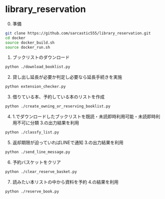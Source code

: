 # library_reservation

0. 準備
```bash
git clone https://github.com/sarcastic555/library_reservation.git
cd docker
source docker_build.sh
source docker_run.sh
```

1. ブックリストのダウンロード
```bash
python ./download_booklist.py
```

2. 貸し出し延長が必要か判定し必要なら延長手続きを実施
```bash
python extension_checker.py
```

3. 借りている本、予約している本のリストを作成
```bash
python ./create_owning_or_reserving_booklist.py
```

4. 1.でダウンロードしたブックリストを既読・未読即時利用可能・未読即時利用不可に分類
3.の出力結果を利用
```bash
python ./classfy_list.py
```

5. 返却期限が迫っていればLINEで通知
3.の出力結果を利用
```bash
python ./send_line_message.py
```

6. 予約バスケットをクリア
```bash
python ./clear_reserve_basket.py
```

7. 読みたい本リストの中から資料を予約
4.の結果を利用
```
python ./reserve_book.py
```

